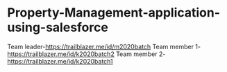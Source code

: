# Property-Management-application-using-salesforce
Team leader-https://trailblazer.me/id/m2020batch
Team member 1-https://trailblazer.me/id/k2020batch2
Team member 2-https://trailblazer.me/id/k2020batch1

